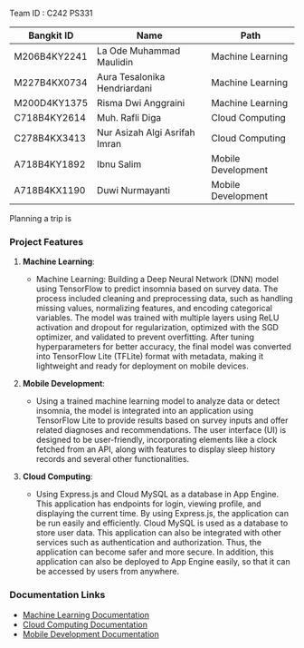 
Team ID : C242 PS331

| Bangkit ID       | Name                            | Path               |
|-------------------|--------------------------------|--------------------|
| M206B4KY2241      | La Ode Muhammad Maulidin       | Machine Learning   |
| M227B4KX0734      | Aura Tesalonika Hendriardani   | Machine Learning   |
| M200D4KY1375      | Risma Dwi Anggraini            | Machine Learning   |
| C718B4KY2614      | Muh. Rafli Diga                | Cloud Computing    |
| C278B4KX3413      | Nur Asizah Algi Asrifah Imran  | Cloud Computing    |
| A718B4KY1892      | Ibnu Salim                     | Mobile Development |
| A718B4KX1190      | Duwi Nurmayanti                | Mobile Development |

Planning a trip is 

### Project Features

1. **Machine Learning**:
   - Machine Learning: Building a Deep Neural Network (DNN) model using TensorFlow to predict insomnia based on survey data. The process included cleaning and preprocessing data, such as handling missing values, normalizing features, and encoding categorical variables. The model was trained with multiple layers using ReLU activation and dropout for regularization, optimized with the SGD optimizer, and validated to prevent overfitting. After tuning hyperparameters for better accuracy, the final model was converted into TensorFlow Lite (TFLite) format with metadata, making it lightweight and ready for deployment on mobile devices.

   
2. **Mobile Development**:
   -  Using a trained machine learning model to analyze data or detect insomnia, the model is integrated into an application using TensorFlow Lite to provide results based on survey inputs and offer related diagnoses and recommendations. The user interface (UI) is designed to be user-friendly, 	incorporating elements like a clock fetched from an API, along with features to display sleep history records and several other functionalities.

 

3. **Cloud Computing**:
   - Using Express.js and Cloud MySQL as a database in App Engine. This application has endpoints for login, viewing profile, and displaying the current time. By using Express.js, the application can be run easily and efficiently. Cloud MySQL is used as a database to store user data. This application can also be integrated with other services such as authentication and authorization. Thus, the application can become safer and more secure. In addition, this application can also be deployed to App Engine easily, so that it can be accessed by users from anywhere.


### Documentation Links
- [Machine Learning Documentation](#)
- [Cloud Computing Documentation](https://github.com/rafli-sec/insomers-api-1)
- [Mobile Development Documentation](https://github.com/Insomers/insomers-app.git)
